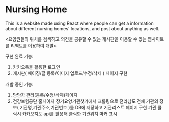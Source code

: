 # Nursing Home

This is a website made using React where people can get a information about different nursing homes' locations, and post about anything as well.

<요양원들의 위치를 검색하고 의견을 공유할 수 있는 게시판을 이용할 수 있는 웹사이트를 리액트를 이용하여 개발>



구현 완료 기능:
1. 카카오톡을 활용한 로그인
2. 게시판( 페이징/글 등록/이미지 업로드/수정/삭제 ) 페이지 구현

개발 중인 기능:
1. 담당자 관리(등록/수정/삭제)페이지
2. 건강보험공단 홈페이지 장기요양기관찾기에서 크롤링으로 전라남도 전체 기관의 정보( 기관명,기관주소,기관번호 )를 DB에 저장하고 기관리스트 페이지 구현  기관 클릭시 카카오지도 api를 활용해 클릭한 기관위치 마커 표시
